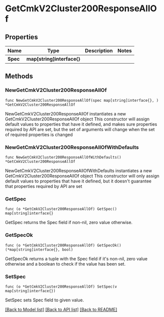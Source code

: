 # GetCmkV2Cluster200ResponseAllOf

## Properties

Name | Type | Description | Notes
------------ | ------------- | ------------- | -------------
**Spec** | **map[string]interface{}** |  | 

## Methods

### NewGetCmkV2Cluster200ResponseAllOf

`func NewGetCmkV2Cluster200ResponseAllOf(spec map[string]interface{}, ) *GetCmkV2Cluster200ResponseAllOf`

NewGetCmkV2Cluster200ResponseAllOf instantiates a new GetCmkV2Cluster200ResponseAllOf object
This constructor will assign default values to properties that have it defined,
and makes sure properties required by API are set, but the set of arguments
will change when the set of required properties is changed

### NewGetCmkV2Cluster200ResponseAllOfWithDefaults

`func NewGetCmkV2Cluster200ResponseAllOfWithDefaults() *GetCmkV2Cluster200ResponseAllOf`

NewGetCmkV2Cluster200ResponseAllOfWithDefaults instantiates a new GetCmkV2Cluster200ResponseAllOf object
This constructor will only assign default values to properties that have it defined,
but it doesn't guarantee that properties required by API are set

### GetSpec

`func (o *GetCmkV2Cluster200ResponseAllOf) GetSpec() map[string]interface{}`

GetSpec returns the Spec field if non-nil, zero value otherwise.

### GetSpecOk

`func (o *GetCmkV2Cluster200ResponseAllOf) GetSpecOk() (*map[string]interface{}, bool)`

GetSpecOk returns a tuple with the Spec field if it's non-nil, zero value otherwise
and a boolean to check if the value has been set.

### SetSpec

`func (o *GetCmkV2Cluster200ResponseAllOf) SetSpec(v map[string]interface{})`

SetSpec sets Spec field to given value.



[[Back to Model list]](../README.md#documentation-for-models) [[Back to API list]](../README.md#documentation-for-api-endpoints) [[Back to README]](../README.md)



